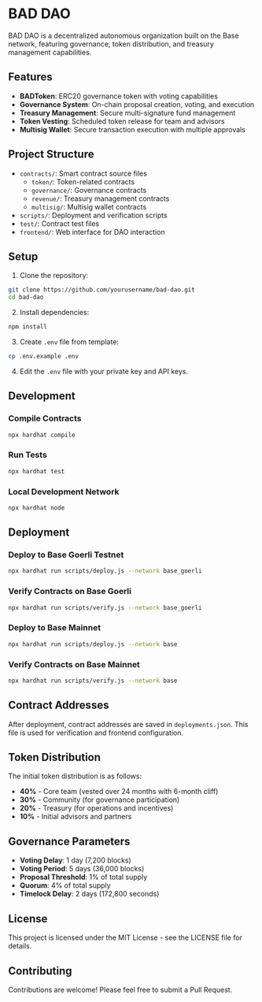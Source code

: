# BAD DAO

BAD DAO is a decentralized autonomous organization built on the Base network, featuring governance, token distribution, and treasury management capabilities.

## Features

- **BADToken**: ERC20 governance token with voting capabilities
- **Governance System**: On-chain proposal creation, voting, and execution
- **Treasury Management**: Secure multi-signature fund management
- **Token Vesting**: Scheduled token release for team and advisors
- **Multisig Wallet**: Secure transaction execution with multiple approvals

## Project Structure

- `contracts/`: Smart contract source files
  - `token/`: Token-related contracts
  - `governance/`: Governance contracts
  - `revenue/`: Treasury management contracts
  - `multisig/`: Multisig wallet contracts
- `scripts/`: Deployment and verification scripts
- `test/`: Contract test files
- `frontend/`: Web interface for DAO interaction

## Setup

1. Clone the repository:

```bash
git clone https://github.com/yourusername/bad-dao.git
cd bad-dao
```

2. Install dependencies:

```bash
npm install
```

3. Create `.env` file from template:

```bash
cp .env.example .env
```

4. Edit the `.env` file with your private key and API keys.

## Development

### Compile Contracts

```bash
npx hardhat compile
```

### Run Tests

```bash
npx hardhat test
```

### Local Development Network

```bash
npx hardhat node
```

## Deployment

### Deploy to Base Goerli Testnet

```bash
npx hardhat run scripts/deploy.js --network base_goerli
```

### Verify Contracts on Base Goerli

```bash
npx hardhat run scripts/verify.js --network base_goerli
```

### Deploy to Base Mainnet

```bash
npx hardhat run scripts/deploy.js --network base
```

### Verify Contracts on Base Mainnet

```bash
npx hardhat run scripts/verify.js --network base
```

## Contract Addresses

After deployment, contract addresses are saved in `deployments.json`. This file is used for verification and frontend configuration.

## Token Distribution

The initial token distribution is as follows:

- **40%** - Core team (vested over 24 months with 6-month cliff)
- **30%** - Community (for governance participation)
- **20%** - Treasury (for operations and incentives)
- **10%** - Initial advisors and partners

## Governance Parameters

- **Voting Delay**: 1 day (7,200 blocks)
- **Voting Period**: 5 days (36,000 blocks)
- **Proposal Threshold**: 1% of total supply
- **Quorum**: 4% of total supply
- **Timelock Delay**: 2 days (172,800 seconds)

## License

This project is licensed under the MIT License - see the LICENSE file for details.

## Contributing

Contributions are welcome! Please feel free to submit a Pull Request. 